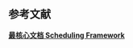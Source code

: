 





## 参考文献

**[最核心文档 Scheduling Framework](https://github.com/kubernetes/enhancements/blob/master/keps/sig-scheduling/624-scheduling-framework/README.md)**


